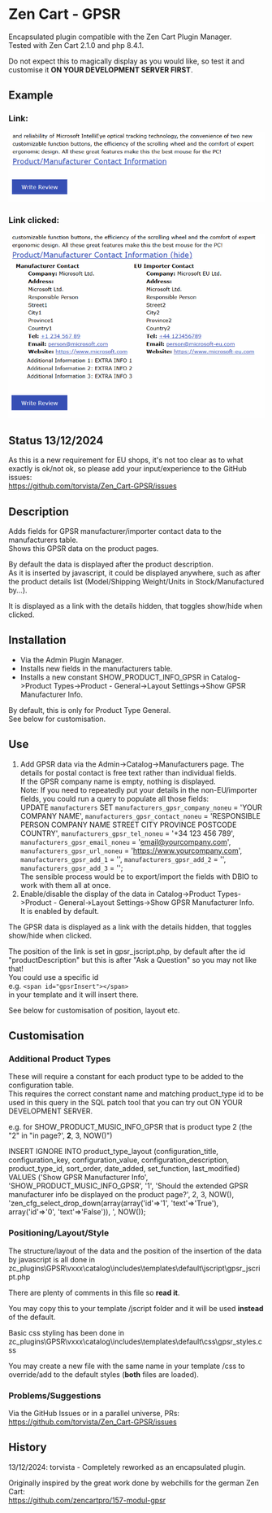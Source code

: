 # Zen Cart - GPSR

Encapsulated plugin compatible with the Zen Cart Plugin Manager.  
Tested with Zen Cart 2.1.0 and php 8.4.1.

Do not expect this to magically display as you would like, so test it and customise it **ON YOUR DEVELOPMENT SERVER FIRST**.

## Example

### Link:

![Alt text](rclassic_link.gif?raw=true "Title")

### Link clicked:

![Alt text](rclassic_link_clicked.gif?raw=true "Title")

## Status 13/12/2024
As this is a new requirement for EU shops, it's not too clear as to what exactly is ok/not ok, so please add your input/experience to the GitHub issues:  
https://github.com/torvista/Zen_Cart-GPSR/issues
 
## Description
Adds fields for GPSR manufacturer/importer contact data to the manufacturers table.  
Shows this GPSR data on the product pages.

By default the data is displayed after the product description.  
As it is inserted by javascript, it could be displayed anywhere, such as after the product details list  (Model/Shipping Weight/Units in Stock/Manufactured by...). 

It is displayed as a link with the details hidden, that toggles show/hide when clicked.

## Installation
- Via the Admin Plugin Manager.
- Installs new fields in the manufacturers table.  
- Installs a new constant SHOW_PRODUCT_INFO_GPSR in Catalog->Product Types->Product - General->Layout Settings->Show GPSR Manufacturer Info.  

By default, this is only for Product Type General.  
See below for customisation.

## Use
1. Add GPSR data via the Admin->Catalog->Manufacturers page.  The details for postal contact is free text rather than individual fields.  
If the GPSR company name is empty, nothing is displayed.  
Note: If you need to repeatedly put your details in the non-EU/importer fields, you could run a query to populate all those fields:  
UPDATE `manufacturers`
SET 
`manufacturers_gpsr_company_noneu` = 'YOUR COMPANY NAME', 
`manufacturers_gpsr_contact_noneu` = 'RESPONSIBLE PERSON
COMPANY NAME
STREET
CITY
PROVINCE
POSTCODE
COUNTRY', 
`manufacturers_gpsr_tel_noneu` = '+34 123 456 789', 
`manufacturers_gpsr_email_noneu` = 'email@yourcompany.com', 
`manufacturers_gpsr_url_noneu` = 'https://www.yourcompany.com',
`manufacturers_gpsr_add_1` = '', 
`manufacturers_gpsr_add_2` = '', 
`manufacturers_gpsr_add_3` = '';  
The sensible process would be to export/import the fields with DBIO to work with them all at once. 
1. Enable/disable the display of the data in Catalog->Product Types->Product - General->Layout Settings->Show GPSR Manufacturer Info.  
It is enabled by default.

The GPSR data is displayed as a link with the details hidden, that toggles show/hide when clicked.

The position of the link is set in gpsr_jscript.php, by default after the id "productDescription" but this is after "Ask a Question" so you may not like that!  
You could use a specific id  
e.g. ``<span id="gpsrInsert"></span>``   
in your template and it will insert there.

See below for customisation of position, layout etc.

## Customisation

### Additional Product Types
These will require a constant for each product type to be added to the configuration table.  
This requires the correct constant name and matching product_type id to be used in this query in the SQL patch tool that you can try out ON YOUR DEVELOPMENT SERVER.

e.g. for SHOW_PRODUCT_MUSIC_INFO_GPSR that is product type 2 (the "2" in "in page?', **2**, 3, NOW()")

INSERT IGNORE INTO product_type_layout (configuration_title, configuration_key, configuration_value, configuration_description, product_type_id, sort_order, date_added, set_function, last_modified) VALUES ('Show GPSR Manufacturer Info', 'SHOW_PRODUCT_MUSIC_INFO_GPSR', '1', 'Should the extended GPSR manufacturer info be displayed on the product page?', 2, 3, NOW(), 'zen_cfg_select_drop_down(array(array(\'id\'=>\'1\', \'text\'=>\'True\'), array(\'id\'=>\'0\', \'text\'=>\'False\')), ', NOW());

### Positioning/Layout/Style
The structure/layout of the data and the position of the insertion of the data by javascript is all done in  
zc_plugins\GPSR\vxxx\catalog\includes\templates\default\jscript\gpsr_jscript.php

There are plenty of comments in this file so **read it**.

You may copy this to your template /jscript folder and it will be used **instead** of the default.

Basic css styling has been done in zc_plugins\GPSR\vxxx\catalog\includes\templates\default\css\gpsr_styles.css  

You may create a new file with the same name in your template /css to override/add to the default styles (**both** files are loaded).

### Problems/Suggestions
Via the GitHub Issues or in a parallel universe, PRs:  
https://github.com/torvista/Zen_Cart-GPSR/issues

## History
13/12/2024: torvista - Completely reworked as an encapsulated plugin.

Originally inspired by the great work done by webchills for the german Zen Cart:  
https://github.com/zencartpro/157-modul-gpsr
